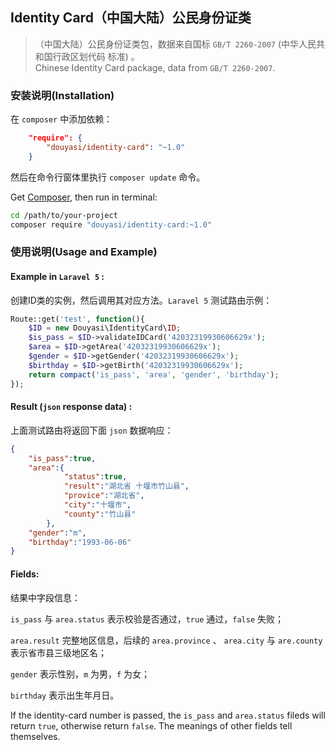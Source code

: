 Identity Card（中国大陆）公民身份证类
-------------------------------------

>   （中国大陆）公民身份证类包，数据来自国标 `GB/T 2260-2007` (中华人民共和国行政区划代码 标准) 。  
>   Chinese Identity Card package, data from `GB/T 2260-2007`.  


### 安装说明(Installation)

在 `composer` 中添加依赖：

```json
    "require": {
        "douyasi/identity-card": "~1.0"
    }
```

然后在命令行窗体里执行 `composer update` 命令。

Get [Composer](https://getcomposer.org/), then run in terminal:

```bash
cd /path/to/your-project
composer require "douyasi/identity-card:~1.0"
```

### 使用说明(Usage and Example)


#### Example in `Laravel 5` :

创建ID类的实例，然后调用其对应方法。`Laravel 5` 测试路由示例：

```php
Route::get('test', function(){
	$ID = new Douyasi\IdentityCard\ID;
	$is_pass = $ID->validateIDCard('42032319930606629x');
	$area = $ID->getArea('42032319930606629x');
	$gender = $ID->getGender('42032319930606629x');
	$birthday = $ID->getBirth('42032319930606629x');
	return compact('is_pass', 'area', 'gender', 'birthday');
});
```

#### Result (`json` response data) :

上面测试路由将返回下面 `json` 数据响应：

```json
{
    "is_pass":true,
    "area":{
            "status":true,
            "result":"湖北省 十堰市竹山县",
            "provice":"湖北省",
            "city":"十堰市",
            "county":"竹山县"
        },
    "gender":"m",
    "birthday":"1993-06-06"
}
```

#### Fields:

结果中字段信息：

`is_pass` 与 `area.status` 表示校验是否通过，`true` 通过，`false` 失败；

`area.result` 完整地区信息，后续的 `area.province` 、 `area.city` 与 `are.county` 表示省市县三级地区名；

`gender` 表示性别，`m` 为男，`f` 为女；

`birthday` 表示出生年月日。

If the identity-card number is passed, the `is_pass` and `area.status` fileds will return `true`, otherwise return `false`. The meanings of other fields tell themselves.
